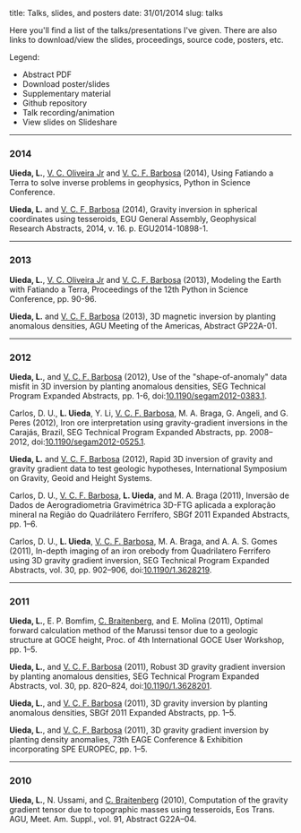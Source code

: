 title: Talks, slides, and posters
date: 31/01/2014
slug: talks

Here you'll find a list of the talks/presentations I've given.
There are also links to download/view the slides, proceedings, source code,
posters, etc.

Legend:
<ul class="pub-legend">
<li><i class="fa fa-file-pdf-o fa-fw"></i> Abstract PDF </li>
<li><i class="fa fa-download fa-fw"></i> Download poster/slides </li>
<li><i class="fa fa-clipboard fa-fw"></i> Supplementary material </li>
<li><i class="fa fa-archive fa-fw"></i> Github repository</li>
<li><i class="fa fa-youtube-play fa-fw"></i> Talk recording/animation </li>
<li><i class="fa fa-slideshare fa-fw"></i> View slides on Slideshare </li>
</ul>

----
### 2014

**Uieda, L.**, [V. C. Oliveira Jr][birocoles] and [V. C. F. Barbosa][valeria]
(2014),
Using Fatiando a Terra to solve inverse problems in geophysics,
Python in Science Conference.
[<i class="fa fa-download" title="Download poster/slides"></i>](http://dx.doi.org/10.6084/m9.figshare.1089987)
[<i class="fa fa-archive" title="Github repository"></i>](https://github.com/leouieda/scipy2014)

**Uieda, L.** and [V. C. F. Barbosa][valeria]
(2014),
Gravity inversion in spherical coordinates using tesseroids,
EGU General Assembly,
Geophysical Research Abstracts, 2014, v. 16. p. EGU2014-10898-1.
[<i class="fa fa-file-pdf-o" title="Abstract"></i>](http://meetingorganizer.copernicus.org/EGU2014/EGU2014-10898-1.pdf)
[<i class="fa fa-download" title="Download poster/slides"></i>](http://dx.doi.org/10.6084/m9.figshare.1155457)
[<i class="fa fa-archive" title="Github repository"></i>](https://github.com/leouieda/egu2014)
[<i class="fa fa-slideshare" title="View slides on Slideshare"></i>](http://www.slideshare.net/leouieda/gravity-inversion-in-spherical-coordinates-using-tesseroids)

----

### 2013

**Uieda, L.**, [V. C. Oliveira Jr][birocoles] and [V. C. F. Barbosa][valeria]
(2013),
Modeling the Earth with Fatiando a Terra,
Proceedings of the 12th Python in Science Conference, pp. 90-96.
[<i class="fa fa-file-pdf-o" title="Abstract"></i>](http://conference.scipy.org/proceedings/scipy2013/uieda.html)
[<i class="fa fa-download" title="Download poster/slides"></i>](http://leouieda.github.io/scipy2013/?theme=night#/)
[<i class="fa fa-archive" title="Github repository"></i>](https://github.com/leouieda/scipy2013)
[<i class="fa fa-clipboard" title="Supplementary material"></i>](http://dx.doi.org/10.6084/m9.figshare.708390)
[<i class="fa fa-youtube-play" title="Talk recording/animation"></i>](http://www.youtube.com/watch?v=Ec38h1oB8cc)

**Uieda, L.** and [V. C. F. Barbosa][valeria] (2013),
3D magnetic inversion by planting anomalous densities,
AGU Meeting of the Americas, Abstract GP22A-01.
[<i class="fa fa-download" title="Download poster/slides"></i>](http://dx.doi.org/10.6084/m9.figshare.703651)
[<i class="fa fa-archive" title="Github repository"></i>](https://github.com/leouieda/agu-cancun2013)
[<i class="fa fa-slideshare" title="View slides on Slideshare"></i>](http://www.slideshare.net/leouieda/3d-magnetic-inversion-by-planting-anomalous-densities)

----

### 2012

**Uieda, L.**, and [V. C. F. Barbosa][valeria] (2012),
Use of the "shape-of-anomaly" data misfit in 3D inversion by planting
anomalous densities, SEG Technical Program Expanded Abstracts, pp. 1-6,
doi:[10.1190/segam2012-0383.1](http://library.seg.org/doi/abs/10.1190/segam2012-0383.1).
[<i class="fa fa-file-pdf-o" title="Abstract"></i>](/pdf/seg-2012.pdf)
[<i class="fa fa-download" title="Download poster/slides"></i>](http://dx.doi.org/10.6084/m9.figshare.156864)
[<i class="fa fa-archive" title="Github repository"></i>](https://github.com/leouieda/seg2012)
[<i class="fa fa-slideshare" title="View slides on Slideshare"></i>](http://www.slideshare.net/leouieda/uieda-barbosa-seg2012eposter)

Carlos, D. U., **L. Uieda**, Y. Li, [V. C. F. Barbosa][valeria], M. A. Braga,
G. Angeli, and G. Peres (2012),
Iron ore interpretation using gravity-gradient inversions in the Carajás,
Brazil, SEG Technical Program Expanded Abstracts, pp. 2008–2012,
doi:[10.1190/segam2012-0525.1](http://library.seg.org/doi/abs/10.1190/segam2012-0525.1).
[<i class="fa fa-file-pdf-o" title="Abstract"></i>](/pdf/seg-carlos-2012.pdf)
[<i class="fa fa-download" title="Download poster/slides"></i>](http://dx.doi.org/10.6084/m9.figshare.156865)
[<i class="fa fa-slideshare" title="View slides on Slideshare"></i>](http://www.slideshare.net/leouieda/iron-ore-interpretation-using-gravitygradient-inversions-in-the-carajs-brazil)

**Uieda, L.** and [V. C. F. Barbosa][valeria] (2012),
Rapid 3D inversion of gravity and gravity gradient data to test geologic
hypotheses,
International Symposium on Gravity, Geoid and Height Systems.
[<i class="fa fa-download" title="Download poster/slides"></i>](http://dx.doi.org/10.6084/m9.figshare.156859)
[<i class="fa fa-archive" title="Github repository"></i>](https://github.com/leouieda/gghs2012)
[<i class="fa fa-slideshare" title="View slides on Slideshare"></i>](http://www.slideshare.net/leouieda/rapid-3d-inversion-of-gravity-and-gravity-gradient-data-to-test-geologic-hypotheses)

Carlos, D. U., [V. C. F. Barbosa][valeria], **L. Uieda**, and M. A. Braga
(2011),
Inversão de Dados de Aerogradiometria Gravimétrica 3D-FTG aplicada a exploração
mineral na Região do Quadrilátero Ferrífero,
SBGf 2011 Expanded Abstracts, pp. 1–6.
[<i class="fa fa-file-pdf-o" title="Abstract"></i>](/pdf/sbgf-carlos-2011.pdf)

Carlos, D. U., **L. Uieda**, [V. C. F. Barbosa][valeria], M. A. Braga, and
A. A. S. Gomes (2011),
In-depth imaging of an iron orebody from Quadrilatero Ferrifero using 3D
gravity gradient inversion, SEG Technical Program Expanded Abstracts, vol. 30,
pp. 902–906,
doi:[10.1190/1.3628219](http://library.seg.org/doi/abs/10.1190/1.3628219).
[<i class="fa fa-file-pdf-o" title="Abstract"></i>](/pdf/seg-carlos-2011.pdf)

----

### 2011

**Uieda, L.**, E. P. Bomfim, [C. Braitenberg][carla], and E. Molina (2011),
Optimal forward calculation method of the Marussi tensor due to a geologic
structure at GOCE height,
Proc. of 4th International GOCE User Workshop, pp. 1–5.
[<i class="fa fa-file-pdf-o" title="Abstract"></i>](/pdf/goce-2011.pdf)
[<i class="fa fa-download" title="Download poster/slides"></i>](http://dx.doi.org/10.6084/m9.figshare.92624)
[<i class="fa fa-archive" title="Github repository"></i>](https://github.com/leouieda/goce2011)

**Uieda, L.**, and [V. C. F. Barbosa][valeria] (2011),
Robust 3D gravity gradient inversion by planting anomalous densities,
SEG Technical Program Expanded Abstracts, vol. 30, pp. 820–824,
doi:[10.1190/1.3628201](http://library.seg.org/doi/abs/10.1190/1.3628201).
[<i class="fa fa-file-pdf-o" title="Abstract"></i>](/pdf/seg-2011.pdf)
[<i class="fa fa-download" title="Download poster/slides"></i>](http://dx.doi.org/10.6084/m9.figshare.156863)
[<i class="fa fa-archive" title="Github repository"></i>](https://github.com/leouieda/seg2011)
[<i class="fa fa-slideshare" title="View slides on Slideshare"></i>](http://www.slideshare.net/leouieda/robust-3d-gravity-gradient-inversion-by-planting-anomalous-densities)

**Uieda, L.**, and [V. C. F. Barbosa][valeria] (2011),
3D gravity inversion by planting anomalous densities,
SBGf 2011 Expanded Abstracts, pp. 1–5.
[<i class="fa fa-file-pdf-o" title="Abstract"></i>](/pdf/sbgf-2011.pdf)
[<i class="fa fa-download" title="Download poster/slides"></i>](http://dx.doi.org/10.6084/m9.figshare.156861)
[<i class="fa fa-archive" title="Github repository"></i>](https://github.com/leouieda/sbgf2011)
[<i class="fa fa-slideshare" title="View slides on Slideshare"></i>](http://www.slideshare.net/leouieda/3d-gravity-inversion-by-planting-anomalous-densitiesa)

**Uieda, L.**, and [V. C. F. Barbosa][valeria] (2011),
3D gravity gradient inversion by planting density anomalies,
73th EAGE Conference & Exhibition incorporating SPE EUROPEC, pp. 1–5.
[<i class="fa fa-file-pdf-o" title="Abstract"></i>](/pdf/eage-2011.pdf)
[<i class="fa fa-download" title="Download poster/slides"></i>](http://dx.doi.org/10.6084/m9.figshare.91511)
[<i class="fa fa-archive" title="Github repository"></i>](https://github.com/leouieda/eage2011)

----

### 2010

**Uieda, L.**, N. Ussami, and [C. Braitenberg][carla] (2010),
Computation of the gravity gradient tensor due to topographic masses
using tesseroids, Eos Trans. AGU, Meet. Am. Suppl., vol. 91, Abstract G22A–04.
[<i class="fa fa-file-pdf-o" title="Abstract"></i>](http://www.agu.org/cgi-bin/SFgate/SFgate?language=English&verbose=0&listenv=table&application=ja10&convert=&converthl=&refinequery=&formintern=&formextern=&transquery=au=uieda&_lines=&multiple=0&descriptor=/data/epubs/wais/indexes/ja10/ja10%7C1000%7C3828%7CComputation%20of%20the%20gravity%20gradient%20tensor%20due%20to%20topographic%20masses%20using%20tesseroids%7CHTML%7Clocalhost:0%7C/data/epubs/wais/indexes/ja10/ja10%7C2890230%202894058%20/data2/epubs/wais/data/ja10/ja10.txt)
[<i class="fa fa-download" title="Download poster/slides"></i>](http://dx.doi.org/10.6084/m9.figshare.156858)
[<i class="fa fa-archive" title="Github repository"></i>](https://github.com/leouieda/agu2010)
[<i class="fa fa-slideshare" title="View slides on Slideshare"></i>](http://www.slideshare.net/leouieda/computation-of-the-gravity-gradient-tensor-due-to-topographic-masses-using-tesseroids)

[birocoles]: http://fatiando.org/people/oliveira-jr/
[valeria]: http://lattes.cnpq.br/0391036221142471
[jb]: http://lattes.cnpq.br/1870725463184491
[figura]: http://lattes.cnpq.br/6001771792254742
[carla]: http://www2.units.it/geodin/biobraitenberg.html
[dio]: http://lattes.cnpq.br/2302002033171923
